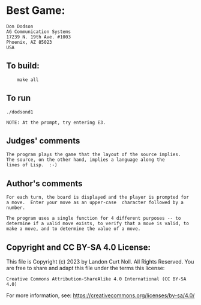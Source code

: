 # Best Game:

	Don Dodson
	AG Communication Systems
	17239 N. 19th Ave. #1003
	Phoenix, AZ 85023  
	USA

## To build:

        make all

## To run

	./dodsond1
    
	NOTE: At the prompt, try entering E3.

## Judges' comments

    The program plays the game that the layout of the source implies.
    The source, on the other hand, implies a language along the
    lines of Lisp.  :-)

## Author's comments

    For each turn, the board is displayed and the player is prompted for
    a move.  Enter your move as an upper-case  character followed by a number.

    The program uses a single function for 4 different purposes -- to
    determine if a valid move exists, to verify that a move is valid, to
    make a move, and to determine the value of a move.

## Copyright and CC BY-SA 4.0 License:

This file is Copyright (c) 2023 by Landon Curt Noll.  All Rights Reserved.
You are free to share and adapt this file under the terms this license:

    Creative Commons Attribution-ShareAlike 4.0 International (CC BY-SA 4.0)

For more information, see: https://creativecommons.org/licenses/by-sa/4.0/
